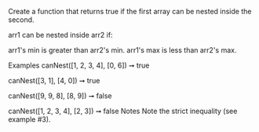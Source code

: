 Create a function that returns true if the first array can be nested inside the second.

arr1 can be nested inside arr2 if:

arr1's min is greater than arr2's min.
arr1's max is less than arr2's max.

Examples
canNest([1, 2, 3, 4], [0, 6]) ➞ true

canNest([3, 1], [4, 0]) ➞ true

canNest([9, 9, 8], [8, 9]) ➞ false

canNest([1, 2, 3, 4], [2, 3]) ➞ false
Notes
Note the strict inequality (see example #3).